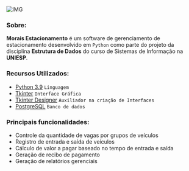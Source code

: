 ![IMG](https://cdn.discordapp.com/attachments/876298824082153517/886943073861509120/Logo2.png)

### Sobre:
**Morais Estacionamento** é um software de gerenciamento de estacionamento desenvolvido em `Python` como parte do projeto da disciplina **Estrutura de Dados** do curso de Sistemas de Informação na **UNIESP**.

### Recursos Utilizados:
* [Python 3.9](https://www.python.org/) `Linguagem`
* [Tkinter](https://docs.python.org/3/library/tk.html) `Interface Gráfica`
* [Tkinter Designer](https://github.com/ParthJadhav/Tkinter-Designer) `Auxiliador na criação de Interfaces`
* [PostgreSQL](https://www.postgresql.org/) `Banco de dados`

### Principais funcionalidades:
* Controle da quantidade de vagas por grupos de veículos
* Registro de entrada e saída de veículos
* Cálculo de valor a pagar baseado no tempo de entrada e saída
* Geração de recibo de pagamento
* Geração de relatórios gerenciais